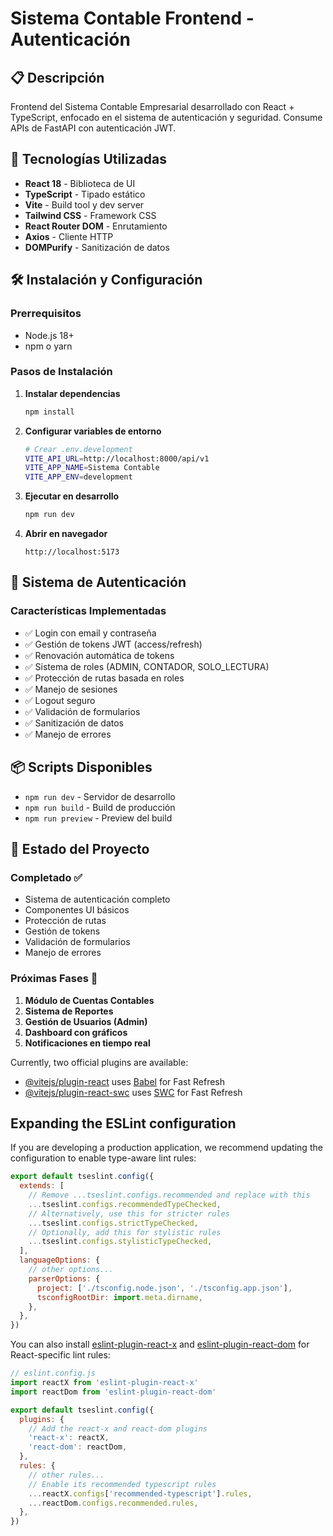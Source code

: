 # Sistema Contable Frontend - Autenticación

## 📋 Descripción

Frontend del Sistema Contable Empresarial desarrollado con React + TypeScript, enfocado en el sistema de autenticación y seguridad. Consume APIs de FastAPI con autenticación JWT.

## 🚀 Tecnologías Utilizadas

- **React 18** - Biblioteca de UI
- **TypeScript** - Tipado estático
- **Vite** - Build tool y dev server
- **Tailwind CSS** - Framework CSS
- **React Router DOM** - Enrutamiento
- **Axios** - Cliente HTTP
- **DOMPurify** - Sanitización de datos

## 🛠️ Instalación y Configuración

### Prerrequisitos

- Node.js 18+
- npm o yarn

### Pasos de Instalación

1. **Instalar dependencias**
   ```bash
   npm install
   ```

2. **Configurar variables de entorno**
   ```bash
   # Crear .env.development
   VITE_API_URL=http://localhost:8000/api/v1
   VITE_APP_NAME=Sistema Contable
   VITE_APP_ENV=development
   ```

3. **Ejecutar en desarrollo**
   ```bash
   npm run dev
   ```

4. **Abrir en navegador**
   ```
   http://localhost:5173
   ```

## 🔐 Sistema de Autenticación

### Características Implementadas

- ✅ Login con email y contraseña
- ✅ Gestión de tokens JWT (access/refresh)
- ✅ Renovación automática de tokens
- ✅ Sistema de roles (ADMIN, CONTADOR, SOLO_LECTURA)
- ✅ Protección de rutas basada en roles
- ✅ Manejo de sesiones
- ✅ Logout seguro
- ✅ Validación de formularios
- ✅ Sanitización de datos
- ✅ Manejo de errores

## 📦 Scripts Disponibles

- `npm run dev` - Servidor de desarrollo
- `npm run build` - Build de producción
- `npm run preview` - Preview del build

## 🚦 Estado del Proyecto

### Completado ✅

- Sistema de autenticación completo
- Componentes UI básicos
- Protección de rutas
- Gestión de tokens
- Validación de formularios
- Manejo de errores

### Próximas Fases 🚧

1. **Módulo de Cuentas Contables**
2. **Sistema de Reportes**
3. **Gestión de Usuarios (Admin)**
4. **Dashboard con gráficos**
5. **Notificaciones en tiempo real**

Currently, two official plugins are available:

- [@vitejs/plugin-react](https://github.com/vitejs/vite-plugin-react/blob/main/packages/plugin-react) uses [Babel](https://babeljs.io/) for Fast Refresh
- [@vitejs/plugin-react-swc](https://github.com/vitejs/vite-plugin-react/blob/main/packages/plugin-react-swc) uses [SWC](https://swc.rs/) for Fast Refresh

## Expanding the ESLint configuration

If you are developing a production application, we recommend updating the configuration to enable type-aware lint rules:

```js
export default tseslint.config({
  extends: [
    // Remove ...tseslint.configs.recommended and replace with this
    ...tseslint.configs.recommendedTypeChecked,
    // Alternatively, use this for stricter rules
    ...tseslint.configs.strictTypeChecked,
    // Optionally, add this for stylistic rules
    ...tseslint.configs.stylisticTypeChecked,
  ],
  languageOptions: {
    // other options...
    parserOptions: {
      project: ['./tsconfig.node.json', './tsconfig.app.json'],
      tsconfigRootDir: import.meta.dirname,
    },
  },
})
```

You can also install [eslint-plugin-react-x](https://github.com/Rel1cx/eslint-react/tree/main/packages/plugins/eslint-plugin-react-x) and [eslint-plugin-react-dom](https://github.com/Rel1cx/eslint-react/tree/main/packages/plugins/eslint-plugin-react-dom) for React-specific lint rules:

```js
// eslint.config.js
import reactX from 'eslint-plugin-react-x'
import reactDom from 'eslint-plugin-react-dom'

export default tseslint.config({
  plugins: {
    // Add the react-x and react-dom plugins
    'react-x': reactX,
    'react-dom': reactDom,
  },
  rules: {
    // other rules...
    // Enable its recommended typescript rules
    ...reactX.configs['recommended-typescript'].rules,
    ...reactDom.configs.recommended.rules,
  },
})
```
